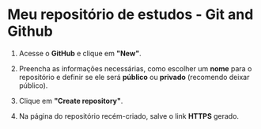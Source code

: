 # Meu repositório de estudos - Git and Github

1. Acesse o **GitHub** e clique em **\"New\"**.

2. Preencha as informações necessárias, como escolher um **nome** para o repositório e definir se ele será **público** ou **privado** (recomendo deixar público).

3. Clique em **\"Create repository\"**.

4. Na página do repositório recém-criado, salve o link **HTTPS** gerado.

